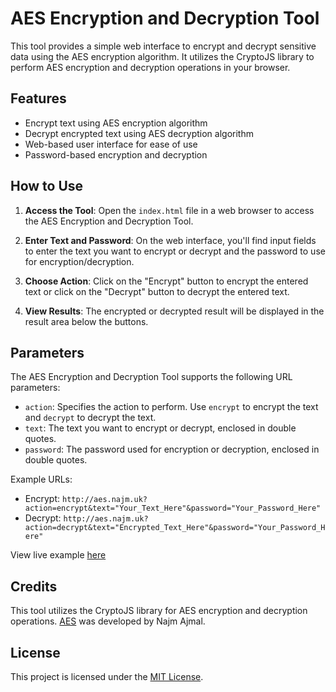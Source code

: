 # AES Encryption and Decryption Tool

This tool provides a simple web interface to encrypt and decrypt sensitive data using the AES encryption algorithm. It utilizes the CryptoJS library to perform AES encryption and decryption operations in your browser.

## Features

- Encrypt text using AES encryption algorithm
- Decrypt encrypted text using AES decryption algorithm
- Web-based user interface for ease of use
- Password-based encryption and decryption

## How to Use

1. **Access the Tool**: Open the `index.html` file in a web browser to access the AES Encryption and Decryption Tool.

2. **Enter Text and Password**: On the web interface, you'll find input fields to enter the text you want to encrypt or decrypt and the password to use for encryption/decryption.

3. **Choose Action**: Click on the "Encrypt" button to encrypt the entered text or click on the "Decrypt" button to decrypt the entered text.

4. **View Results**: The encrypted or decrypted result will be displayed in the result area below the buttons.

## Parameters

The AES Encryption and Decryption Tool supports the following URL parameters:

- `action`: Specifies the action to perform. Use `encrypt` to encrypt the text and `decrypt` to decrypt the text.
- `text`: The text you want to encrypt or decrypt, enclosed in double quotes.
- `password`: The password used for encryption or decryption, enclosed in double quotes.

Example URLs:
- Encrypt: `http://aes.najm.uk?action=encrypt&text="Your_Text_Here"&password="Your_Password_Here"`
- Decrypt: `http://aes.najm.uk?action=decrypt&text="Encrypted_Text_Here"&password="Your_Password_Here"`

View live example [here](https://najm.ajmal.cloud/aes-requests/)

## Credits

This tool utilizes the CryptoJS library for AES encryption and decryption operations. 
[AES](https://github.com/NajmAjmal/aes) was developed by Najm Ajmal.

## License

This project is licensed under the [MIT License](LICENSE).
